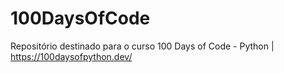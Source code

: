 # 100DaysOfCode
Repositório destinado para o curso 100 Days of Code - Python | https://100daysofpython.dev/
